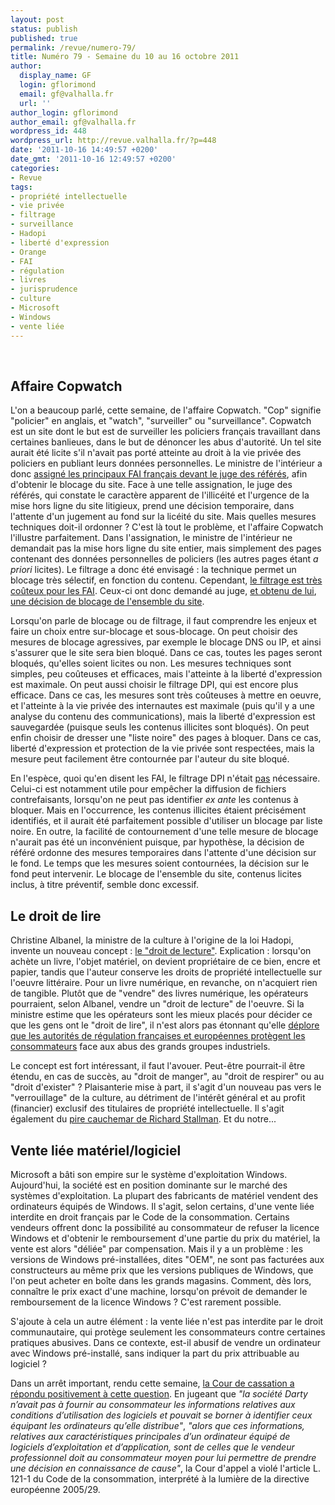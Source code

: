 ```yaml
---
layout: post
status: publish
published: true
permalink: /revue/numero-79/
title: Numéro 79 - Semaine du 10 au 16 octobre 2011
author:
  display_name: GF
  login: gflorimond
  email: gf@valhalla.fr
  url: ''
author_login: gflorimond
author_email: gf@valhalla.fr
wordpress_id: 448
wordpress_url: http://revue.valhalla.fr/?p=448
date: '2011-10-16 14:49:57 +0200'
date_gmt: '2011-10-16 12:49:57 +0200'
categories:
- Revue
tags:
- propriété intellectuelle
- vie privée
- filtrage
- surveillance
- Hadopi
- liberté d'expression
- Orange
- FAI
- régulation
- livres
- jurisprudence
- culture
- Microsoft
- Windows
- vente liée
---
```

<br />
<h2>Affaire Copwatch</h2>
<p>L'on a beaucoup parlé, cette semaine, de l'affaire Copwatch. "Cop" signifie "policier" en anglais, et "watch", "surveiller" ou "surveillance". Copwatch est un site dont le but est de surveiller les policiers français travaillant dans certaines banlieues, dans le but de dénoncer les abus d'autorité. Un tel site aurait été licite s'il n'avait pas porté atteinte au droit à la vie privée des policiers en publiant leurs données personnelles. Le ministre de l'intérieur a donc <a href="http://www.pcinpact.com/actu/news/66293-copwatch-filtrage-blocage-lcen.htm">assigné les principaux FAI français devant le juge des référés</a>, afin d'obtenir le blocage du site. Face à une telle assignation, le juge des référés, qui constate le caractère apparent de l'illicéité et l'urgence de la mise hors ligne du site litigieux, prend une décision temporaire, dans l'attente d'un jugement au fond sur la licéité du site. Mais quelles mesures techniques doit-il ordonner ? C'est là tout le problème, et l'affaire Copwatch l'illustre parfaitement. Dans l'assignation, le ministre de l'intérieur ne demandait pas la mise hors ligne du site entier, mais simplement des pages contenant des données personnelles de policiers (les autres pages étant <i>a priori</i> licites). Le filtrage a donc été envisagé : la technique permet un blocage très sélectif, en fonction du contenu. Cependant, <a href="http://www.numerama.com/magazine/20194-copwatch-pour-12-000-euros-le-filtrage-par-dpi-est-juge-trop-cher.html">le filtrage est très coûteux pour les FAI</a>. Ceux-ci ont donc demandé au juge, <a href="http://www.pcinpact.com/actu/news/66410-copwatch-filtrage-dpi.htm">et obtenu de lui</a>, <a href="http://www.pcinpact.com/actu/news/66373-copwatch-filtrage-blocage-dpi-proportionnalite.htm">une décision de blocage de l'ensemble du site</a>.</p>
<p>Lorsqu'on parle de blocage ou de filtrage, il faut comprendre les enjeux et faire un choix entre sur-blocage et sous-blocage. On peut choisir des mesures de blocage agressives, par exemple le blocage DNS ou IP, et ainsi s'assurer que le site sera bien bloqué. Dans ce cas, toutes les pages seront bloqués, qu'elles soient licites ou non. Les mesures techniques sont simples, peu coûteuses et efficaces, mais l'atteinte à la liberté d'expression est maximale. On peut aussi choisir le filtrage DPI, qui est encore plus efficace. Dans ce cas, les mesures sont très coûteuses à mettre en oeuvre, et l'atteinte à la vie privée des internautes est maximale (puis qu'il y a une analyse du contenu des communications), mais la liberté d'expression est sauvegardée (puisque seuls les contenus illicites sont bloqués). On peut enfin choisir de dresser une "liste noire" des pages à bloquer. Dans ce cas, liberté d'expression et protection de la vie privée sont respectées, mais la mesure peut facilement être contournée par l'auteur du site bloqué.</p>
<p>En l'espèce, quoi qu'en disent les FAI, le filtrage DPI n'était <u>pas</u> nécessaire. Celui-ci est notamment utile pour empêcher la diffusion de fichiers contrefaisants, lorsqu'on ne peut pas identifier <i>ex ante</i> les contenus à bloquer. Mais en l'occurrence, les contenus illicites étaient précisément identifiés, et il aurait été parfaitement possible d'utiliser un blocage par liste noire. En outre, la facilité de contournement d'une telle mesure de blocage n'aurait pas été un inconvénient puisque, par hypothèse, la décision de référé ordonne des mesures temporaires dans l'attente d'une décision sur le fond. Le temps que les mesures soient contournées, la décision sur le fond peut intervenir. Le blocage de l'ensemble du site, contenus licites inclus, à titre préventif, semble donc excessif.</p>
<h2>Le droit de lire</h2>
<p>Christine Albanel, la ministre de la culture à l'origine de la loi Hadopi, invente un nouveau concept : <a href="http://www.numerama.com/magazine/20122-la-litterature-par-orange-albanel-parle-34d-acheter-un-droit-de-lecture34.html">le "droit de lecture"</a>. Explication : lorsqu'on achète un livre, l'objet matériel, on devient propriétaire de ce bien, encre et papier, tandis que l'auteur conserve les droits de propriété intellectuelle sur l'oeuvre littéraire. Pour un livre numérique, en revanche, on n'acquiert rien de tangible. Plutôt que de "vendre" des livres numérique, les opérateurs pourraient, selon Albanel, vendre un "droit de lecture" de l'oeuvre. Si la ministre estime que les opérateurs sont les mieux placés pour décider ce que les gens ont le "droit de lire", il n'est alors pas étonnant qu'elle <a href="http://www.numerama.com/magazine/20123-albanel-regrette-que-les-regulateurs-privilegient-les-consommateurs.html">déplore que les autorités de régulation françaises et européennes protègent les consommateurs</a> face aux abus des grands groupes industriels.</p>
<p>Le concept est fort intéressant, il faut l'avouer. Peut-être pourrait-il être étendu, en cas de succès, au "droit de manger", au "droit de respirer" ou au "droit d'exister" ? Plaisanterie mise à part, il s'agit d'un nouveau pas vers le "verrouillage" de la culture, au détriment de l'intérêt général et au profit (financier) exclusif des titulaires de propriété intellectuelle. Il s'agit également du <a href="http://www.pcinpact.com/actu/news/66289-le-droit-de-lire-christine-albanel-richard-stallman-rms.htm">pire cauchemar de Richard Stallman</a>. Et du notre...</p>
<h2>Vente liée matériel/logiciel</h2>
<p>Microsoft a bâti son empire sur le système d'exploitation Windows. Aujourd'hui, la société est en position dominante sur le marché des systèmes d'exploitation. La plupart des fabricants de matériel vendent des ordinateurs équipés de Windows. Il s'agit, selon certains, d'une vente liée interdite en droit français par le Code de la consommation. Certains vendeurs offrent donc la possibilité au consommateur de refuser la licence Windows et d'obtenir le remboursement d'une partie du prix du matériel, la vente est alors "déliée" par compensation. Mais il y a un problème : les versions de Windows pré-installées, dites "OEM", ne sont pas facturées aux constructeurs au même prix que les versions publiques de Windows, que l'on peut acheter en boîte dans les grands magasins. Comment, dès lors, connaître le prix exact d'une machine, lorsqu'on prévoit de demander le remboursement de la licence Windows ? C'est rarement possible.</p>
<p>S'ajoute à cela un autre élément : la vente liée n'est pas interdite par le droit communautaire, qui protège seulement les consommateurs contre certaines pratiques abusives. Dans ce contexte, est-il abusif de vendre un ordinateur avec Windows pré-installé, sans indiquer la part du prix attribuable au logiciel ?</p>
<p>Dans un arrêt important, rendu cette semaine, <a href="http://www.legalis.net/spip.php?page=jurisprudence-decision&id_article=3244">la Cour de cassation a répondu positivement à cette question</a>. En jugeant que <i>"la société Darty n’avait pas à fournir au consommateur les informations relatives aux conditions d’utilisation des logiciels et pouvait se borner à identifier ceux équipant les ordinateurs qu’elle distribue"</i>, <i>"alors que ces informations, relatives aux caractéristiques principales d’un ordinateur équipé de logiciels d’exploitation et d’application, sont de celles que le vendeur professionnel doit au consommateur moyen pour lui permettre de prendre une décision en connaissance de cause"</i>, la Cour d'appel a violé l'article L. 121-1 du Code de la consommation, interprété à la lumière de la directive européenne 2005/29.</p>
